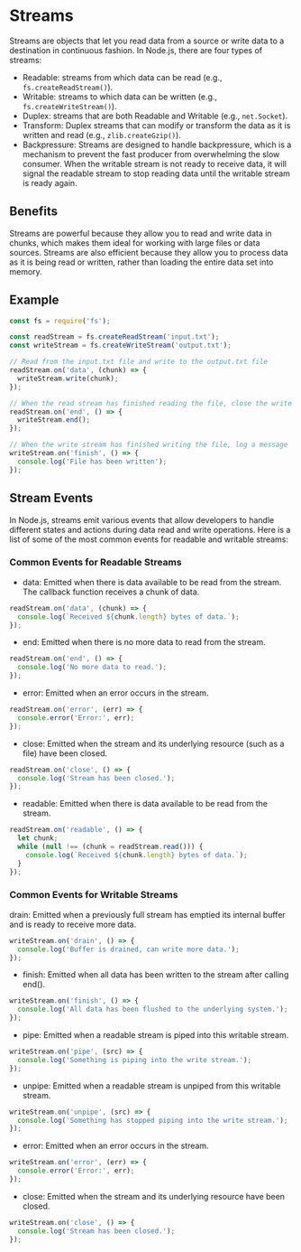 # Streams

Streams are objects that let you read data from a source or write data to a destination in continuous fashion. In Node.js, there are four types of streams:

- Readable: streams from which data can be read (e.g., `fs.createReadStream()`).
- Writable: streams to which data can be written (e.g., `fs.createWriteStream()`).
- Duplex: streams that are both Readable and Writable (e.g., `net.Socket`).
- Transform: Duplex streams that can modify or transform the data as it is written and read (e.g., `zlib.createGzip()`).
- Backpressure: Streams are designed to handle backpressure, which is a mechanism to prevent the fast producer from overwhelming the slow consumer. When the writable stream is not ready to receive data, it will signal the readable stream to stop reading data until the writable stream is ready again.

## Benefits

Streams are powerful because they allow you to read and write data in chunks, which makes them ideal for working with large files or data sources. Streams are also efficient because they allow you to process data as it is being read or written, rather than loading the entire data set into memory.

## Example

```javascript
const fs = require('fs');

const readStream = fs.createReadStream('input.txt');
const writeStream = fs.createWriteStream('output.txt');

// Read from the input.txt file and write to the output.txt file
readStream.on('data', (chunk) => {
  writeStream.write(chunk);
});

// When the read stream has finished reading the file, close the write stream
readStream.on('end', () => {
  writeStream.end();
});

// When the write stream has finished writing the file, log a message
writeStream.on('finish', () => {
  console.log('File has been written');
});
```

## Stream Events

In Node.js, streams emit various events that allow developers to handle different states and actions during data read and write operations. Here is a list of some of the most common events for readable and writable streams:

### Common Events for Readable Streams

- data: Emitted when there is data available to be read from the stream. The callback function receives a chunk of data.

``` javascript
readStream.on('data', (chunk) => {
  console.log(`Received ${chunk.length} bytes of data.`);
});
```
- end: Emitted when there is no more data to read from the stream.
``` javascript
readStream.on('end', () => {
  console.log('No more data to read.');
});
```

- error: Emitted when an error occurs in the stream.
``` javascript
readStream.on('error', (err) => {
  console.error('Error:', err);
});
```

- close: Emitted when the stream and its underlying resource (such as a file) have been closed.
``` javascript
readStream.on('close', () => {
  console.log('Stream has been closed.');
});
```

- readable: Emitted when there is data available to be read from the stream.
``` javascript
readStream.on('readable', () => {
  let chunk;
  while (null !== (chunk = readStream.read())) {
    console.log(`Received ${chunk.length} bytes of data.`);
  }
});
```
### Common Events for Writable Streams
drain: Emitted when a previously full stream has emptied its internal buffer and is ready to receive more data.


``` javascript
writeStream.on('drain', () => {
  console.log('Buffer is drained, can write more data.');
});
```
- finish: Emitted when all data has been written to the stream after calling end().
``` javascript
writeStream.on('finish', () => {
  console.log('All data has been flushed to the underlying system.');
});
```

- pipe: Emitted when a readable stream is piped into this writable stream.
``` javascript
writeStream.on('pipe', (src) => {
  console.log('Something is piping into the write stream.');
});
```

- unpipe: Emitted when a readable stream is unpiped from this writable stream.
``` javascript
writeStream.on('unpipe', (src) => {
  console.log('Something has stopped piping into the write stream.');
});
```

- error: Emitted when an error occurs in the stream.
``` javascript
writeStream.on('error', (err) => {
  console.error('Error:', err);
});
```

- close: Emitted when the stream and its underlying resource have been closed.

``` javascript
writeStream.on('close', () => {
  console.log('Stream has been closed.');
});
```